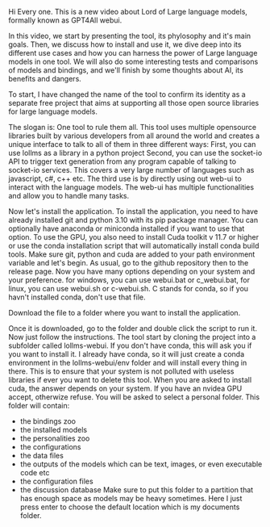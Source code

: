 Hi Every one.
This is a new video about Lord of Large language models, formally known as GPT4All webui.

In this video, we start by presenting the tool, its phylosophy and it's main goals. Then, we discuss how to install and use it, we dive deep into its different use cases and how you can harness the power of Large language models in one tool. We will also do some interesting tests and comparisons of models and bindings, and we'll finish by some thoughts about AI, its benefits and dangers.

To start, I have changed the name of the tool to confirm its identity as a separate free project that aims at supporting all those open source libraries for large language models.

The slogan is: One tool to rule them all. This tool uses multiple opensource libraries built by various developers from all around the world and creates a unique interface to talk to all of them in three different ways:
First, you can use lollms as a library in a python project
Second, you can use the socket-io API to trigger text generation from any program capable of talking to socket-io services. This covers a very large number of languages such as javascript, c#, c++ etc.
The third use is by directly using out web-ui to interact with the language models.
The web-ui has multiple functionalities and allow you to handle many tasks.

Now let's install the application.
To install the application, you need to have already installed git and python 3.10 with its pip package manager. You can optionally have anaconda or miniconda installed if you want to use that option. To use the GPU, you also need to install Cuda toolkit v 11.7 or higher or use the conda installation script that will automatically install conda build tools. Make sure git, python and cuda are added to your path environment variable and let's begin.
As usual, go to the github repository then to the release page. Now you have many options depending on your system and your preference. for windows, you can use webui.bat or c_webui.bat, for linux, you can use webui.sh or c-webui.sh. C stands for conda, so if you havn't installed conda, don't use that file.

Download the file to a folder where you want to install the application. 

Once it is downloaded, go to the folder and double click the script to run it.
Now just follow the instructions.
The tool start by cloning the project into a subfolder called lollms-webui.
If you don't have conda, this will ask you if you want to install it. I already have conda, so it will just create a conda environment in the lollms-webui/env folder and will install every thing in there. This is to ensure that your system is not polluted with useless libraries if ever you want to delete this tool.
When you are asked to install cuda, the answer depends on your system. If you have an nvidea GPU accept, otherwize refuse.
You will be asked to select a personal folder. This folder will contain:
- the bindings zoo
- the installed models
- the personalities zoo
- the configurations
- the data files
- the outputs of the models which can be text, images, or even executable code etc
- the configuration files
- the discussion database
Make sure to put this folder to a partition that has enough space as models may be heavy sometimes. 
Here I just press enter to choose the default location which is my documents folder.

